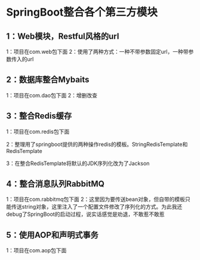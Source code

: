 # SpringBoot整合各个第三方模块

## 1：Web模块，Restful风格的url

1：项目在com.web包下面
2：使用了两种方式：一种不带参数固定url，一种带参数传入的url

## 2：数据库整合Mybaits

1：项目在com.dao包下面
2：增删改查

## 3：整合Redis缓存

1：项目在com.redis包下面

2：整理用了springboot提供的两种操作redis的模板。StringRedisTemplate和RedisTemplate

3：在整合RedisTemplate将默认的JDK序列化改为了Jackson

## 4：整合消息队列RabbitMQ

1：项目在com.rabbitmq包下面
2：这里因为要传送bean对象，但自带的模板只能传送string对象，这里注入了一个配置文件修改了序列化的方式。为此我还debug了SpringBoot的启动过程，说实话感觉是劝退，不敢惹不敢惹

## 5：使用AOP和声明式事务

1：项目在com.aop包下面